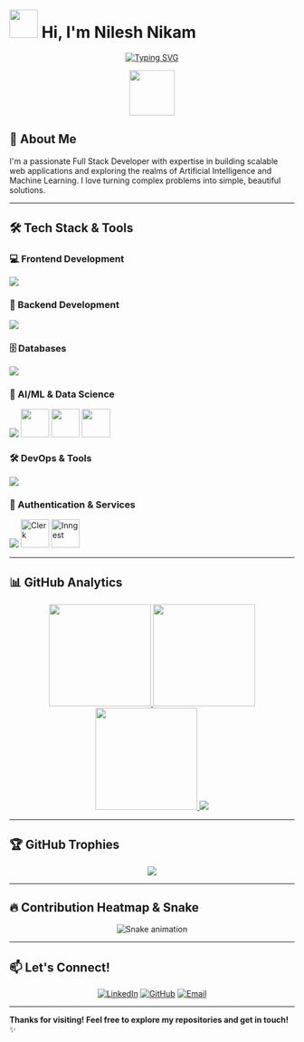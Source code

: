 # <picture><img src="https://github.com/7oSkaaa/7oSkaaa/blob/main/Images/about_me.gif?raw=true" width="50px"></picture> Hi, I'm Nilesh Nikam

<div align="center">
  
[![Typing SVG](https://readme-typing-svg.herokuapp.com?font=Fira+Code&size=28&duration=4000&pause=1000&color=00FF00&center=true&vCenter=true&width=600&lines=Full+Stack+Developer;AI+%2F+ML+Enthusiast;Problem+Solver)](https://git.io/typing-svg)

<img src="https://media.giphy.com/media/WUlplcMpOCEmTGBtBW/giphy.gif" width="80">

</div>

## 🚀 About Me

I'm a passionate Full Stack Developer with expertise in building scalable web applications and exploring the realms of Artificial Intelligence and Machine Learning. I love turning complex problems into simple, beautiful solutions.

---

## 🛠️ Tech Stack & Tools

### 💻 Frontend Development
<p>
  <img src="https://skillicons.dev/icons?i=html,css,tailwind,js,ts,react,nextjs,redux&perline=8" />
</p>

### 🔧 Backend Development
<p>
  <img src="https://skillicons.dev/icons?i=nodejs,express,fastapi,python&perline=5" />
</p>

### 🗄️ Databases
<p>
  <img src="https://skillicons.dev/icons?i=mongodb,mysql&perline=3" />
</p>

### 🤖 AI/ML & Data Science
<p>
  <img src="https://skillicons.dev/icons?i=tensorflow&perline=2" />
  <img src="https://cdn.jsdelivr.net/gh/devicons/devicon/icons/pandas/pandas-original.svg" width="50" height="50" />
  <img src="https://cdn.jsdelivr.net/gh/devicons/devicon/icons/jupyter/jupyter-original.svg" width="50" height="50" />
  <img src="https://cdn.jsdelivr.net/gh/devicons/devicon/icons/numpy/numpy-original.svg" width="50" height="50" />
</p>

### 🛠️ DevOps & Tools
<p>
  <img src="https://skillicons.dev/icons?i=git,github,vercel,postman,figma,linux,vscode&perline=6" />
</p>

### 🔐 Authentication & Services
<p>
  <img src="https://skillicons.dev/icons?i=firebase&perline=1" />
  <!-- Custom icons for Clerk and Inngest -->
  <img src="https://img.icons8.com/color/48/000000/security-configuration.png" width="50" height="50" title="Clerk"/>
  <img src="https://img.icons8.com/color/48/000000/workflow.png" width="50" height="50" title="Inngest"/>
</p>

---

## 📊 GitHub Analytics

<div align="center">
  
<!-- GitHub Stats Cards -->
<a href="https://github.com/nilesh1115">
  <img height="180em" src="https://github-readme-stats.vercel.app/api?username=nilesh1115&show_icons=true&theme=radical&include_all_commits=true&count_private=true&hide_border=true" />
  <img height="180em" src="https://github-readme-stats.vercel.app/api/top-langs/?username=nilesh1115&layout=compact&langs_count=8&theme=radical&hide_border=true" />
</a>

<!-- GitHub Streak Stats -->
<a href="https://github.com/nilesh1115">
  <img height="180em" src="https://github-readme-streak-stats.herokuapp.com/?user=nilesh1115&theme=radical&hide_border=true" />
</a>

<!-- GitHub Activity Graph -->
<a href="https://github.com/nilesh1115">
  <img src="https://github-readme-activity-graph.vercel.app/graph?username=nilesh1115&theme=react-dark&bg_color=0D1117&hide_border=true&area=true" />
</a>

</div>

---

## 🏆 GitHub Trophies

<div align="center">
  
![](https://github-profile-trophy.vercel.app/?username=nilesh1115&theme=radical&no-frame=true&no-bg=false&margin-w=15&margin-h=15&row=2&column=4)

</div>

---

## 🔥 Contribution Heatmap & Snake

<div align="center">
  
![Snake animation](https://github.com/nilesh1115/nilesh1115/blob/output/github-snake.svg)

</div>

---

## 📫 Let's Connect!

<div align="center">

[![LinkedIn](https://img.shields.io/badge/LinkedIn-%230077B5.svg?style=for-the-badge&logo=linkedin&logoColor=white)](https://www.linkedin.com/in/nilesh-nikam-99b338214/)
[![GitHub](https://img.shields.io/badge/GitHub-%23121011.svg?style=for-the-badge&logo=github&logoColor=white)](https://github.com/nilesh1115)
[![Email](https://img.shields.io/badge/Email-D14836?style=for-the-badge&logo=gmail&logoColor=white)](mailto:nileshnikam0501@example.com)

</div>

---

**Thanks for visiting! Feel free to explore my repositories and get in touch!** ✨
